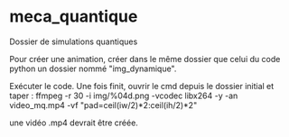 # meca_quantique
Dossier de simulations quantiques

Pour créer une animation, créer dans le même dossier que celui du code python un dossier nommé "img_dynamique".

Exécuter le code. Une fois finit, ouvrir le cmd depuis le dossier initial et taper  :
    ffmpeg -r 30 -i img/%04d.png -vcodec libx264 -y -an video_mq.mp4 -vf "pad=ceil(iw/2)*2:ceil(ih/2)*2"

une vidéo .mp4 devrait être créée.
